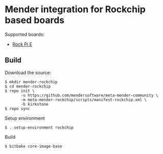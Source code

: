 # Mender integration for Rockchip based boards

Supported boards:

 - [Rock Pi E](https://rockpi.eu/RockpiE)

## Build

Download the source:

    $ mkdir mender-rockchip
    $ cd mender-rockchip
    $ repo init \
           -u https://github.com/mendersoftware/meta-mender-community \
           -m meta-mender-rockchip/scripts/manifest-rockchip.xml \
           -b kirkstone
    $ repo sync

Setup environment

    $ . setup-environment rockchip

Build

    $ bitbake core-image-base
